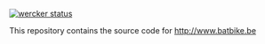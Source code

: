 [![wercker status](https://app.wercker.com/status/0313494d65e5c4cb987f32542f54e290/m/ "wercker status")](https://app.wercker.com/project/byKey/0313494d65e5c4cb987f32542f54e290)

This repository contains the source code for http://www.batbike.be
